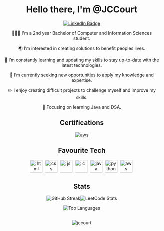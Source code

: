 <div id="header" align="center">
  <h1>Hello there, I'm @JCCourt</h1>
</div>

  <div id="badges">
  <a href="https://www.linkedin.com/in/jack-courtenay/">
  <p align="center"> <img src="https://img.shields.io/badge/LinkedIn-blue?style=for-the-badge&logo=linkedin&logoColor=white" alt="LinkedIn Badge"/> </p>

  </a>

<div align="center">
  <p>👨🏻‍💻 I'm a 2nd year Bachelor of Computer and Information Sciences student.</p>
  <p>🌏 I’m interested in creating solutions to benefit peoples lives.</p>
  <p>🌱 I’m constantly learning and updating my skills to stay up-to-date with the latest technologies.</p>
  <p>💼 I’m currently seeking new opportunities to apply my knowledge and expertise.</p>
  <p>✏️ I enjoy creating difficult projects to challenge myself and improve my skills.</p>
  <p>📝 Focusing on learning Java and DSA.</p>
</div>

<div id="certifications" align="center">
  <h2>Certifications</h2>
  <p><a href="https://www.credly.com/badges/4317695a-ad92-44cf-b3b6-9566d3f356de/public_url"> 
  <img src="https://github.com/JCCourt/JCCourt/assets/156492869/ffe0a660-66f2-46d5-8dd8-c951221f9111" alt="aws">
  </a></p>
</div>

<div id="favourite tech" align="center">
  <h2>Favourite Tech</h2>
  <img src="https://cdn.jsdelivr.net/gh/devicons/devicon/icons/html5/html5-original.svg" title="HTML" alt="html" width="40" height="40"/>&nbsp;
  <img src="https://cdn.jsdelivr.net/gh/devicons/devicon/icons/css3/css3-original.svg" title="CSS" alt="css" width="40" height="40"/>&nbsp;
  <img src="https://cdn.jsdelivr.net/gh/devicons/devicon@latest/icons/javascript/javascript-original.svg" title="JS" alt="js" width="40" height="40"/>&nbsp;
  <img src="https://cdn.jsdelivr.net/gh/devicons/devicon/icons/c/c-original.svg" title="C" alt="c" width="40" height="40"/>&nbsp;
  <img src="https://cdn.jsdelivr.net/gh/devicons/devicon/icons/java/java-original.svg" title="JAVA" alt="java" width="40" height="40"/>&nbsp;
  <img src="https://cdn.jsdelivr.net/gh/devicons/devicon/icons/python/python-original.svg" title="Python" alt="python" width="40" height="40"/>&nbsp;          
  <img src="https://cdn.jsdelivr.net/gh/devicons/devicon@latest/icons/amazonwebservices/amazonwebservices-original-wordmark.svg" title="AWS" alt="aws" width="40" height="40"/>&nbsp;
  <div>

<div id="stats" align="center">
  <h2>Stats</h2>
  <p><img src="https://streak-stats.demolab.com?user=[JCCourt]&theme=transparent&fire=EB5454" alt="GitHub Streak"/><img src="https://leetcard.jacoblin.cool/JCCourt?theme=dark&font=Noto%20Serif%20KR" alt="LeetCode Stats"/></p>
 
  <p><img src="https://github-readme-stats.vercel.app/api/top-langs/?username=JCCourt&layout=compact&theme=vision-friendly-dark" alt="Top Languages"/></p>
</div>

<div id="Extras" align="center">
  <h2></h2>
  <p><img src="https://komarev.com/ghpvc/?username=jccourt&label=Profile%20views&color=0e75b6&style=flat" alt="jccourt"/></p>
</div>
